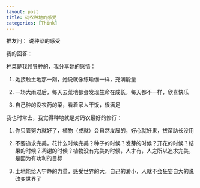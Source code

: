 ```yaml
---
layout: post
title: 码农种地的感受
categories: [Think]
---
```


推友问： 说种菜的感受

我的回答：

种菜是我领导种的，我分享她的感悟：

1. 她接触土地那一刻，她说就像练瑜伽一样，充满能量

2. 一场大雨过后，每天去菜地都会发现生命在成长，每天都不一样，欣喜快乐

3. 自己种的没农药的菜，看着家人干饭，很满足

我也时常去，我觉得种地就是对码农最好的修行：
1. 你只管努力就好了，植物（成就）会自然发展的，好心就好果，拔苗助长没用

2. 不要追求完美，花什么时候完美？种子的时候？发芽的时候？开花的时候？结果的时候？凋谢的时候？植物没有完美的时候，人才有，人之所以追求完美，是因为有功利的目标

3. 土地能给人宁静的力量，感受世界的大，自己的渺小，人就不会狂妄自大的说改变世界了
